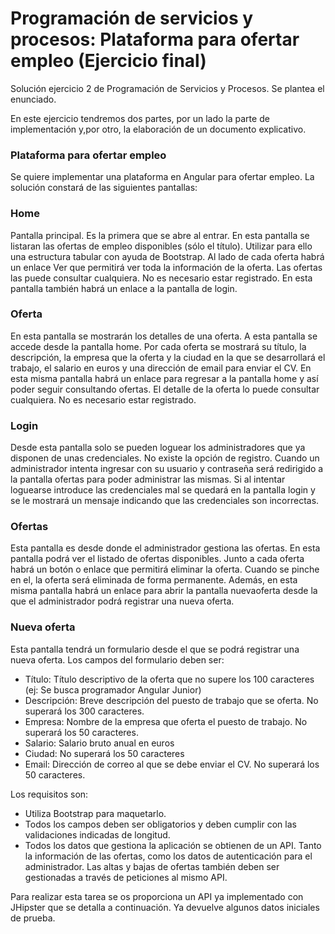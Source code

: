 # Programación de servicios y procesos: Plataforma para ofertar empleo (Ejercicio final)

Solución ejercicio 2 de Programación de Servicios y Procesos. Se plantea el 
enunciado.

En este ejercicio tendremos dos partes, por un lado la parte de implementación y,por otro,
la elaboración de un documento explicativo.

### Plataforma para ofertar empleo

Se quiere implementar una plataforma en Angular para ofertar empleo. La solución constará de las siguientes pantallas:

### Home

Pantalla principal. Es la primera que se abre al entrar.
En esta pantalla se listaran las ofertas de empleo disponibles (sólo el título). Utilizar para ello una estructura tabular con ayuda de Bootstrap.
Al lado de cada oferta habrá un enlace Ver que permitirá ver toda la información de la oferta.
Las ofertas las puede consultar cualquiera. No es necesario estar registrado.
En esta pantalla también habrá un enlace a la pantalla de login.

### Oferta

En esta pantalla se mostrarán los detalles de una oferta. A esta pantalla se accede desde la pantalla home.
Por cada oferta se mostrará su título, la descripción, la empresa que la oferta y la ciudad en la que se desarrollará el trabajo, el salario en euros y una dirección de email para enviar el CV.
En esta misma pantalla habrá un enlace para regresar a la pantalla home y así poder seguir consultando ofertas.
El detalle de la oferta lo puede consultar cualquiera. No es necesario estar registrado.

### Login

Desde esta pantalla solo se pueden loguear los administradores que ya disponen de unas credenciales. No existe la opción de registro.
Cuando un administrador intenta ingresar con su usuario y contraseña será redirigido a la pantalla ofertas para poder administrar las mismas.
Si al intentar loguearse introduce las credenciales mal se quedará en la pantalla login y se le mostrará un mensaje indicando que las credenciales son incorrectas.

### Ofertas

Esta pantalla es desde donde el administrador gestiona las ofertas. En esta pantalla podrá ver el listado de ofertas disponibles. Junto a cada oferta habrá un botón o enlace que permitirá eliminar la oferta. Cuando se pinche en el, la oferta será eliminada de forma permanente.
Además, en esta misma pantalla habrá un enlace para abrir la pantalla nuevaoferta desde la que el administrador podrá registrar una nueva oferta.

### Nueva oferta

Esta pantalla tendrá un formulario desde el que se podrá registrar una nueva oferta. Los campos del formulario deben ser:
* Título: Título descriptivo de la oferta que no supere los 100 caracteres (ej: Se busca programador Angular Junior)
* Descripción: Breve descripción del puesto de trabajo que se oferta. No superará los 300 caracteres.
* Empresa: Nombre de la empresa que oferta el puesto de trabajo. No superará los 50 caracteres.
* Salario: Salario bruto anual en euros
* Ciudad: No superará los 50 caracteres
* Email: Dirección de correo al que se debe enviar el CV. No superará los 50 caracteres.

Los requisitos son:
* Utiliza Bootstrap para maquetarlo.
* Todos los campos deben ser obligatorios y deben cumplir con las validaciones indicadas de longitud.
* Todos los datos que gestiona la aplicación se obtienen de un API. Tanto la información de las ofertas, como los datos de autenticación para el administrador. Las altas y bajas de ofertas también deben ser gestionadas a través de peticiones al mismo API.

Para realizar esta tarea se os proporciona un API ya implementado con JHipster que se detalla a continuación. Ya devuelve algunos datos iniciales de prueba.

